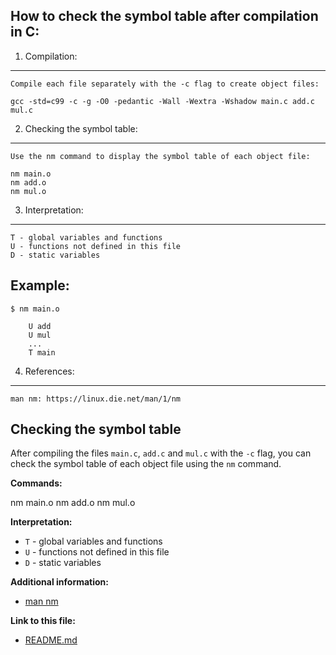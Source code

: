 ## How to check the symbol table after compilation in C:

1. Compilation:
---------------
	Compile each file separately with the -c flag to create object files:

	gcc -std=c99 -c -g -O0 -pedantic -Wall -Wextra -Wshadow main.c add.c mul.c

2. Checking the symbol table:
-----------------------------
	Use the nm command to display the symbol table of each object file:

	nm main.o
	nm add.o
	nm mul.o

3. Interpretation:
------------------
	T - global variables and functions
	U - functions not defined in this file
	D - static variables

Example:
--------
	$ nm main.o

		U add
		U mul
		...
		T main

4. References:
--------------
	man nm: https://linux.die.net/man/1/nm



## Checking the symbol table

After compiling the files `main.c`, `add.c` and `mul.c` with the `-c` flag, 
you can check the symbol table of each object file 
using the `nm` command.

**Commands:**

nm main.o
nm add.o
nm mul.o


**Interpretation:**

* `T` - global variables and functions
* `U` - functions not defined in this file
* `D` - static variables

**Additional information:**

* [man nm](https://linux.die.net/man/1/nm)

**Link to this file:**

* [README.md](https://github.com/morrisel/c-code/tree/main/c_code/c_std/posix/ex2_basic/02_function_basic/readme.md)
